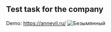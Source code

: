## Test task for the company
Demo: https://annevil.ru/ 
![Безымянный](https://github.com/annaevil/test-front/assets/91489967/75b36551-7ab5-4ccb-85a5-6966ac90c09c)
